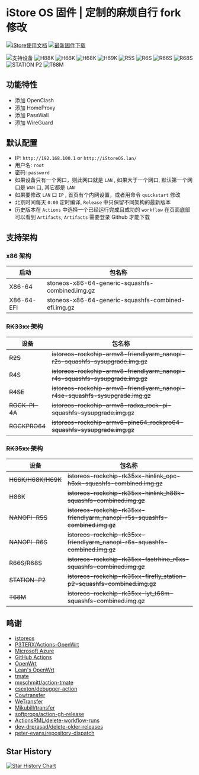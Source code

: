 # iStore OS 固件 | 定制的麻烦自行 fork 修改

[![iStore使用文档](https://img.shields.io/badge/使用文档-iStore%20OS-brightgreen?style=flat-square)](https://doc.linkease.com/zh/guide/istoreos) [![最新固件下载](https://img.shields.io/github/v/release/draco-china/istoreos-rk35xx-actions?style=flat-square&label=最新固件下载)](../../releases/latest)

![支持设备](https://img.shields.io/badge/支持设备:-blueviolet.svg?style=flat-square) ![H88K](https://img.shields.io/badge/H88K-blue.svg?style=flat-square) ![H66K](https://img.shields.io/badge/H66K-blue.svg?style=flat-square) ![H68K](https://img.shields.io/badge/H68K-blue.svg?style=flat-square) ![H69K](https://img.shields.io/badge/H69K-blue.svg?style=flat-square) ![R5S](https://img.shields.io/badge/R5S-blue.svg?style=flat-square) ![R6S](https://img.shields.io/badge/R6S-blue.svg?style=flat-square) ![R66S](https://img.shields.io/badge/R66S-blue.svg?style=flat-square) ![R68S](https://img.shields.io/badge/R68S-blue.svg?style=flat-square) ![STATION P2](https://img.shields.io/badge/STATION%20P2-blue.svg?style=flat-square) ![T68M](https://img.shields.io/badge/T68M-blue.svg?style=flat-square)

## 功能特性

- 添加 OpenClash
- 添加 HomeProxy
- 添加 PassWall
- 添加 WireGuard

## 默认配置

- IP: `http://192.168.100.1` or `http://iStoreOS.lan/`
- 用户名: `root`
- 密码: `password`
- 如果设备只有一个网口，则此网口就是 `LAN` , 如果大于一个网口, 默认第一个网口是 `WAN` 口, 其它都是 `LAN`
- 如果要修改 `LAN` 口 `IP` , 首页有个内网设置，或者用命令 `quickstart` 修改
- 北京时间每天 `0:00` 定时编译, `Release` 中只保留不同架构的最新版本
- 历史版本在 `Actions` 中选择一个已经运行完成且成功的 `workflow` 在页面底部可以看到 `Artifacts`, `Artifacts` 需要登录 Github 才能下载

## 支持架构

### x86 架构

| 启动       | 包名称                                              |
| ---------- | --------------------------------------------------- |
| X86-64     | stoneos-x86-64-generic-squashfs-combined.img.gz    |
| X86-64-EFI | stoneos-x86-64-generic-squashfs-combined-efi.img.gz |

### <del>RK33xx 架构</del>  

| 设备       | 包名称                                                                    |
| ---------- | ------------------------------------------------------------------------- |
| <del>R2S</del>        | <del>istoreos-rockchip-armv8-friendlyarm_nanopi-r2s-squashfs-sysupgrade.img.gz</del> |
| <del>R4S</del>        | <del>istoreos-rockchip-armv8-friendlyarm_nanopi-r4s-squashfs-sysupgrade.img.gz</del> |
| <del>R4SE</del>       | <del>istoreos-rockchip-armv8-friendlyarm_nanopi-r4se-squashfs-sysupgrade.img.gz</del> |
| <del>ROCK-PI-4A</del> | <del>istoreos-rockchip-armv8-radxa_rock-pi-squashfs-sysupgrade.img.gz</del>           |
| <del>ROCKPRO64</del>  | <del>istoreos-rockchip-armv8-pine64_rockpro64-squashfs-sysupgrade.img.gz</del>        |

### <del>RK35xx 架构</del> 

| 设备           | 包名称                                                                   |
| -------------- | ------------------------------------------------------------------------ |
| <del>H66K/H68K/H69K</del> | <del>istoreos-rockchip-rk35xx-hinlink_opc-h6xk-squashfs-combined.img.gz</del>       |
| <del>H88K</del>           | <del>istoreos-rockchip-rk35xx-hinlink_h88k-squashfs-combined.img.gz</del>           |
| <del>NANOPI-R5S</del>     | <del>istoreos-rockchip-rk35xx-friendlyarm_nanopi-r5s-squashfs-combined.img.gz</del> |
| <del>NANOPI-R6S</del>     | <del>istoreos-rockchip-rk35xx-friendlyarm_nanopi-r6s-squashfs-combined.img.gz</del> |
| <del>R66S/R68S</del>      | <del>istoreos-rockchip-rk35xx-fastrhino_r6xs-squashfs-combined.img.gz</del>         |
| <del>STATION-P2</del>     | <del>istoreos-rockchip-rk35xx-firefly_station-p2-squashfs-combined.img.gz</del>     |
| <del>T68M</del>           | <del>istoreos-rockchip-rk35xx-lyt_t68m-squashfs-combined.img.gz</del>               |

## 鸣谢

- [istoreos](https://github.com/istoreos/istoreos)
- [P3TERX/Actions-OpenWrt](https://github.com/P3TERX/Actions-OpenWrt)
- [Microsoft Azure](https://azure.microsoft.com)
- [GitHub Actions](https://github.com/features/actions)
- [OpenWrt](https://github.com/openwrt/openwrt)
- [Lean&#39;s OpenWrt](https://github.com/coolsnowwolf/lede)
- [tmate](https://github.com/tmate-io/tmate)
- [mxschmitt/action-tmate](https://github.com/mxschmitt/action-tmate)
- [csexton/debugger-action](https://github.com/csexton/debugger-action)
- [Cowtransfer](https://cowtransfer.com)
- [WeTransfer](https://wetransfer.com/)
- [Mikubill/transfer](https://github.com/Mikubill/transfer)
- [softprops/action-gh-release](https://github.com/softprops/action-gh-release)
- [ActionsRML/delete-workflow-runs](https://github.com/ActionsRML/delete-workflow-runs)
- [dev-drprasad/delete-older-releases](https://github.com/dev-drprasad/delete-older-releases)
- [peter-evans/repository-dispatch](https://github.com/peter-evans/repository-dispatch)

## Star History

[![Star History Chart](https://api.star-history.com/svg?repos=s71557/iStoreOS-Actions&type=Timeline)](https://www.star-history.com/#s71557/iStoreOS-Actions&Timeline)
